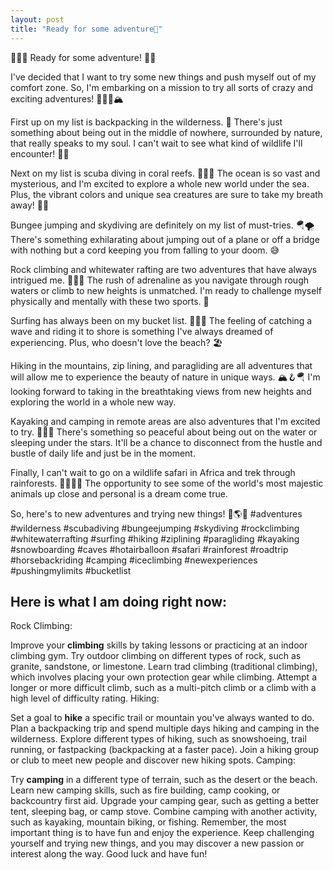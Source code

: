 ```yaml
---
layout: post
title: "Ready for some adventure🐾"
---
```


🌲🎒🐻 Ready for some adventure! 🐾🦅

I've decided that I want to try some new things and push myself out of my comfort zone. So, I'm embarking on a mission to try all sorts of crazy and exciting adventures! 🤸‍♀️🌊🏔️

First up on my list is backpacking in the wilderness. 🌲 There's just something about being out in the middle of nowhere, surrounded by nature, that really speaks to my soul. I can't wait to see what kind of wildlife I'll encounter! 🦌🐺

Next on my list is scuba diving in coral reefs. 🐠🐡🌊 The ocean is so vast and mysterious, and I'm excited to explore a whole new world under the sea. Plus, the vibrant colors and unique sea creatures are sure to take my breath away! 🐙🦑

Bungee jumping and skydiving are definitely on my list of must-tries. 🪂🌪️ There's something exhilarating about jumping out of a plane or off a bridge with nothing but a cord keeping you from falling to your doom. 😅

Rock climbing and whitewater rafting are two adventures that have always intrigued me. 🧗‍♀️🛶 The rush of adrenaline as you navigate through rough waters or climb to new heights is unmatched. I'm ready to challenge myself physically and mentally with these two sports. 💪

Surfing has always been on my bucket list. 🏄‍♀️🌊 The feeling of catching a wave and riding it to shore is something I've always dreamed of experiencing. Plus, who doesn't love the beach? 🏖️

Hiking in the mountains, zip lining, and paragliding are all adventures that will allow me to experience the beauty of nature in unique ways. 🏔️🪝🪂 I'm looking forward to taking in the breathtaking views from new heights and exploring the world in a whole new way.

Kayaking and camping in remote areas are also adventures that I'm excited to try. 🚣‍♀️⛺ There's something so peaceful about being out on the water or sleeping under the stars. It'll be a chance to disconnect from the hustle and bustle of daily life and just be in the moment.

Finally, I can't wait to go on a wildlife safari in Africa and trek through rainforests. 🦓🐘🦁🦍 The opportunity to see some of the world's most majestic animals up close and personal is a dream come true.

So, here's to new adventures and trying new things! 🎉🌎🌟 #adventures #wilderness #scubadiving #bungeejumping #skydiving #rockclimbing #whitewaterrafting #surfing #hiking #ziplining #paragliding #kayaking #snowboarding #caves #hotairballoon #safari #rainforest #roadtrip #horsebackriding #camping #iceclimbing #newexperiences #pushingmylimits #bucketlist

## Here is what I am doing right now:


Rock Climbing:

Improve your **climbing** skills by taking lessons or practicing at an indoor climbing gym.
Try outdoor climbing on different types of rock, such as granite, sandstone, or limestone.
Learn trad climbing (traditional climbing), which involves placing your own protection gear while climbing.
Attempt a longer or more difficult climb, such as a multi-pitch climb or a climb with a high level of difficulty rating.
Hiking:

Set a goal to **hike** a specific trail or mountain you've always wanted to do.
Plan a backpacking trip and spend multiple days hiking and camping in the wilderness.
Explore different types of hiking, such as snowshoeing, trail running, or fastpacking (backpacking at a faster pace).
Join a hiking group or club to meet new people and discover new hiking spots.
Camping:

Try **camping** in a different type of terrain, such as the desert or the beach.
Learn new camping skills, such as fire building, camp cooking, or backcountry first aid.
Upgrade your camping gear, such as getting a better tent, sleeping bag, or camp stove.
Combine camping with another activity, such as kayaking, mountain biking, or fishing.
Remember, the most important thing is to have fun and enjoy the experience. Keep challenging yourself and trying new things, and you may discover a new passion or interest along the way. Good luck and have fun!